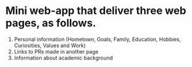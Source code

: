 # Mini web-app that deliver three web pages, as follows.
1. Personal information (Hometown, Goals, Family, Education, Hobbies, Curiosities, Values and Work)
2. Links to PRs made in another page
3. Information about academic background
